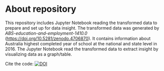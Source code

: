 # About repository

This repository includes Jupyter Notebook reading the transformed data to prepare and set up for data insight.
The transformed data was generated by *ABS-education-and-employment-1410.0* (https://doi.org/10.5281/zenodo.4706870). It contains information about Australia highest completed year of school at the national and state level in 2016. 
The Jupyter Notebook read the transformed data to extract insight by visualizing data as a graph/table.

Cite the code: [![DOI](https://zenodo.org/badge/357403989.svg)](https://zenodo.org/badge/latestdoi/357403989)